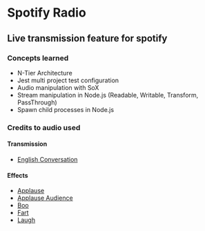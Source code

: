 # Spotify Radio

## Live transmission feature for spotify

### Concepts learned

- N-Tier Architecture
- Jest multi project test configuration
- Audio manipulation with SoX
- Stream manipulation in Node.js (Readable, Writable, Transform, PassThrough)
- Spawn child processes in Node.js

### Credits to audio used

#### Transmission

- [English Conversation](https://youtu.be/ytmMipczEI8)

#### Effects

- [Applause](https://youtu.be/mMn_aYpzpG0)
- [Applause Audience](https://youtu.be/3IC76o_lhFw)
- [Boo](https://youtu.be/rYAQN11a2Dc)
- [Fart](https://youtu.be/4PnUfYhbDDM)
- [Laugh](https://youtu.be/TZ90IUrMNCo)
